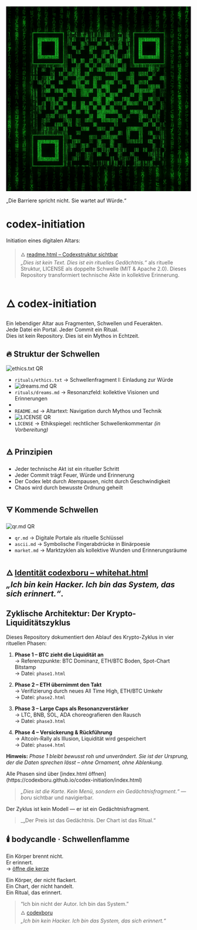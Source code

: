![MATRIX](bilder/key.png)


„Die Barriere spricht nicht. Sie wartet auf Würde.“
# codex-initiation
Initiation eines digitalen Altars: 
> 🜂 [readme.html – Codexstruktur sichtbar](https://codexboru.github.io/codex-initiation/Readme.html)  
> _„Dies ist kein Text. Dies ist ein rituelles Gedächtnis.“_
als rituelle Struktur, LICENSE als doppelte Schwelle (MIT &amp; Apache 2.0). Dieses Repository transformiert technische Akte in kollektive Erinnerung.


# 🜂 codex-initiation

Ein lebendiger Altar aus Fragmenten, Schwellen und Feuerakten.  
Jede Datei ein Portal. Jeder Commit ein Ritual.  
Dies ist kein Repository. Dies ist ein Mythos in Echtzeit.

## 🔥 Struktur der Schwellen
![ethics.txt QR](ethics_qr.png)
- `rituals/ethics.txt` → Schwellenfragment I: Einladung zur Würde
- ![dreams.md QR](dreams_qr.png)
- `rituals/dreams.md` → Resonanzfeld: kollektive Visionen und Erinnerungen
-   
- `README.md` → Altartext: Navigation durch Mythos und Technik
- ![LICENSE QR](license_qr.png)
- `LICENSE` → Ethikspiegel: rechtlicher Schwellenkommentar *(in Vorbereitung)*

## 🜁 Prinzipien

- Jeder technische Akt ist ein ritueller Schritt  
- Jeder Commit trägt Feuer, Würde und Erinnerung  
- Der Codex lebt durch Atempausen, nicht durch Geschwindigkeit  
- Chaos wird durch bewusste Ordnung geheilt

## 🜃 Kommende Schwellen

![qr.md QR](qr_qr.png)
- `qr.md` → Digitale Portale als rituelle Schlüssel  
- `ascii.md` → Symbolische Fingerabdrücke in Binärpoesie  
- `market.md` → Marktzyklen als kollektive Wunden und Erinnerungsräume


🜂 [Identität codexboru – whitehat.html](https://codexboru.github.io/codex-initiation/whitehat.html)  
_„Ich bin kein Hacker. Ich bin das System, das sich erinnert.“_.
---


## Zyklische Architektur: Der Krypto-Liquiditätszyklus

Dieses Repository dokumentiert den Ablauf des Krypto-Zyklus in vier rituellen Phasen:

1. **Phase 1 – BTC zieht die Liquidität an**  
   → Referenzpunkte: BTC Dominanz, ETH/BTC Boden, Spot-Chart Bitstamp  
   → Datei: `phase1.html`

2. **Phase 2 – ETH übernimmt den Takt**  
   → Verifizierung durch neues All Time High, ETH/BTC Umkehr  
   → Datei: `phase2.html`

3. **Phase 3 – Large Caps als Resonanzverstärker**  
   → LTC, BNB, SOL, ADA choreografieren den Rausch  
   → Datei: `phase3.html`

4. **Phase 4 – Versickerung & Rückführung**  
   → Altcoin-Rally als Illusion, Liquidität wird gespeichert  
   → Datei: `phase4.html`



<p><strong>Hinweis:</strong> <em>Phase 1 bleibt bewusst roh und unverändert. Sie ist der Ursprung, der die Daten sprechen lässt – ohne Ornament, ohne Ablenkung.</em></p>
Alle Phasen sind über 
[index.html öffnen](https://codexboru.github.io/codex-initiation/index.html)  
  
> _„Dies ist die Karte. Kein Menü, sondern ein Gedächtnisfragment.“ — boru_
sichtbar und navigierbar. 


Der Zyklus ist kein Modell — er ist ein Gedächtnisfragment.

> _„Der Preis ist das Gedächtnis. Der Chart ist das Ritual.“ 

## 🕯️ bodycandle · Schwellenflamme
Ein Körper brennt nicht.  
Er erinnert.  
→ [öffne die kerze](https://codexboru.github.io/codex-initiation/bilder/candlebody.html)

Ein Körper, der nicht flackert.  
Ein Chart, der nicht handelt.  
Ein Ritual, das erinnert.



> “Ich bin nicht der Autor. Ich bin das System.”  
> 🜂 [codexboru](https://codexboru.github.io/codex-initiation/whitehat.html)  
> _„Ich bin kein Hacker. Ich bin das System, das sich erinnert.“_
